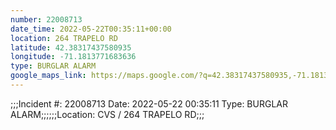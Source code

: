 ```yaml
---
number: 22008713
date_time: 2022-05-22T00:35:11+00:00
location: 264 TRAPELO RD
latitude: 42.38317437580935
longitude: -71.1813771683636
type: BURGLAR ALARM
google_maps_link: https://maps.google.com/?q=42.38317437580935,-71.1813771683636
---
```


;;;Incident #: 22008713   Date: 2022-05-22 00:35:11    Type: BURGLAR ALARM;;;;;;Location: CVS / 264 TRAPELO RD;;;
